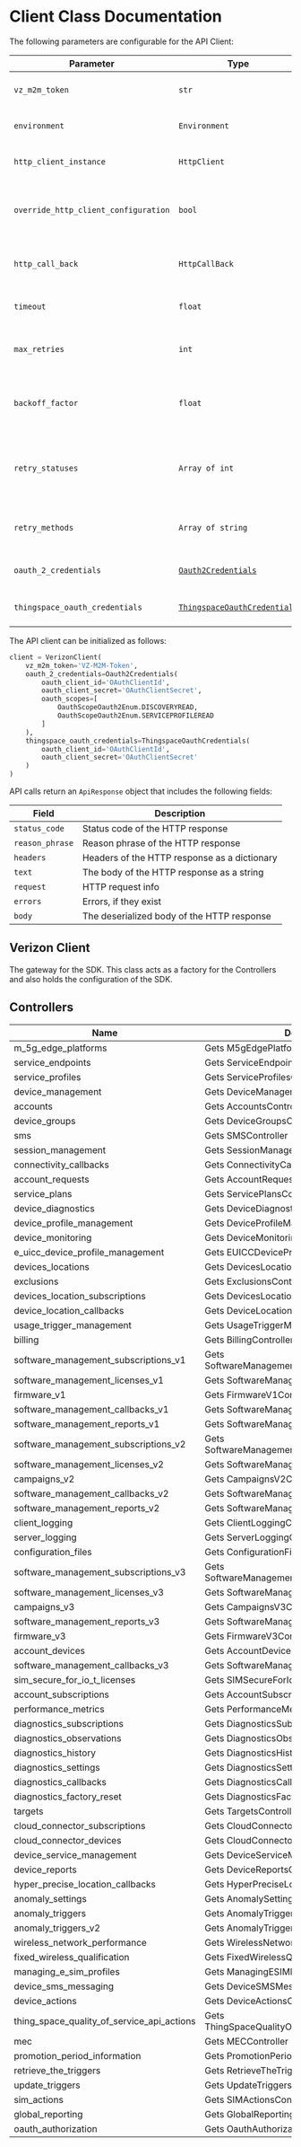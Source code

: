 
# Client Class Documentation

The following parameters are configurable for the API Client:

| Parameter | Type | Description |
|  --- | --- | --- |
| `vz_m2m_token` | `str` | M2M Session Token ([How to generate an M2M session token?](page:getting-started/5g-edge-developer-creds-token#obtaining-a-vz-m2m-session-token-programmatically)) |
| `environment` | `Environment` | The API environment. <br> **Default: `Environment.PRODUCTION`** |
| `http_client_instance` | `HttpClient` | The Http Client passed from the sdk user for making requests |
| `override_http_client_configuration` | `bool` | The value which determines to override properties of the passed Http Client from the sdk user |
| `http_call_back` | `HttpCallBack` | The callback value that is invoked before and after an HTTP call is made to an endpoint |
| `timeout` | `float` | The value to use for connection timeout. <br> **Default: 60** |
| `max_retries` | `int` | The number of times to retry an endpoint call if it fails. <br> **Default: 0** |
| `backoff_factor` | `float` | A backoff factor to apply between attempts after the second try. <br> **Default: 2** |
| `retry_statuses` | `Array of int` | The http statuses on which retry is to be done. <br> **Default: [408, 413, 429, 500, 502, 503, 504, 521, 522, 524]** |
| `retry_methods` | `Array of string` | The http methods on which retry is to be done. <br> **Default: ['GET', 'PUT']** |
| `oauth_2_credentials` | [`Oauth2Credentials`]($a/oauth-2-client-credentials-grant.md) | The credential object for OAuth 2 Client Credentials Grant |
| `thingspace_oauth_credentials` | [`ThingspaceOauthCredentials`]($a/oauth-2-client-credentials-grant-1.md) | The credential object for OAuth 2 Client Credentials Grant |

The API client can be initialized as follows:

```python
client = VerizonClient(
    vz_m2m_token='VZ-M2M-Token',
    oauth_2_credentials=Oauth2Credentials(
        oauth_client_id='OAuthClientId',
        oauth_client_secret='OAuthClientSecret',
        oauth_scopes=[
            OauthScopeOauth2Enum.DISCOVERYREAD,
            OauthScopeOauth2Enum.SERVICEPROFILEREAD
        ]
    ),
    thingspace_oauth_credentials=ThingspaceOauthCredentials(
        oauth_client_id='OAuthClientId',
        oauth_client_secret='OAuthClientSecret'
    )
)
```

API calls return an `ApiResponse` object that includes the following fields:

| Field | Description |
|  --- | --- |
| `status_code` | Status code of the HTTP response |
| `reason_phrase` | Reason phrase of the HTTP response |
| `headers` | Headers of the HTTP response as a dictionary |
| `text` | The body of the HTTP response as a string |
| `request` | HTTP request info |
| `errors` | Errors, if they exist |
| `body` | The deserialized body of the HTTP response |

## Verizon Client

The gateway for the SDK. This class acts as a factory for the Controllers and also holds the configuration of the SDK.

## Controllers

| Name | Description |
|  --- | --- |
| m_5g_edge_platforms | Gets M5gEdgePlatformsController |
| service_endpoints | Gets ServiceEndpointsController |
| service_profiles | Gets ServiceProfilesController |
| device_management | Gets DeviceManagementController |
| accounts | Gets AccountsController |
| device_groups | Gets DeviceGroupsController |
| sms | Gets SMSController |
| session_management | Gets SessionManagementController |
| connectivity_callbacks | Gets ConnectivityCallbacksController |
| account_requests | Gets AccountRequestsController |
| service_plans | Gets ServicePlansController |
| device_diagnostics | Gets DeviceDiagnosticsController |
| device_profile_management | Gets DeviceProfileManagementController |
| device_monitoring | Gets DeviceMonitoringController |
| e_uicc_device_profile_management | Gets EUICCDeviceProfileManagementController |
| devices_locations | Gets DevicesLocationsController |
| exclusions | Gets ExclusionsController |
| devices_location_subscriptions | Gets DevicesLocationSubscriptionsController |
| device_location_callbacks | Gets DeviceLocationCallbacksController |
| usage_trigger_management | Gets UsageTriggerManagementController |
| billing | Gets BillingController |
| software_management_subscriptions_v1 | Gets SoftwareManagementSubscriptionsV1Controller |
| software_management_licenses_v1 | Gets SoftwareManagementLicensesV1Controller |
| firmware_v1 | Gets FirmwareV1Controller |
| software_management_callbacks_v1 | Gets SoftwareManagementCallbacksV1Controller |
| software_management_reports_v1 | Gets SoftwareManagementReportsV1Controller |
| software_management_subscriptions_v2 | Gets SoftwareManagementSubscriptionsV2Controller |
| software_management_licenses_v2 | Gets SoftwareManagementLicensesV2Controller |
| campaigns_v2 | Gets CampaignsV2Controller |
| software_management_callbacks_v2 | Gets SoftwareManagementCallbacksV2Controller |
| software_management_reports_v2 | Gets SoftwareManagementReportsV2Controller |
| client_logging | Gets ClientLoggingController |
| server_logging | Gets ServerLoggingController |
| configuration_files | Gets ConfigurationFilesController |
| software_management_subscriptions_v3 | Gets SoftwareManagementSubscriptionsV3Controller |
| software_management_licenses_v3 | Gets SoftwareManagementLicensesV3Controller |
| campaigns_v3 | Gets CampaignsV3Controller |
| software_management_reports_v3 | Gets SoftwareManagementReportsV3Controller |
| firmware_v3 | Gets FirmwareV3Controller |
| account_devices | Gets AccountDevicesController |
| software_management_callbacks_v3 | Gets SoftwareManagementCallbacksV3Controller |
| sim_secure_for_io_t_licenses | Gets SIMSecureForIoTLicensesController |
| account_subscriptions | Gets AccountSubscriptionsController |
| performance_metrics | Gets PerformanceMetricsController |
| diagnostics_subscriptions | Gets DiagnosticsSubscriptionsController |
| diagnostics_observations | Gets DiagnosticsObservationsController |
| diagnostics_history | Gets DiagnosticsHistoryController |
| diagnostics_settings | Gets DiagnosticsSettingsController |
| diagnostics_callbacks | Gets DiagnosticsCallbacksController |
| diagnostics_factory_reset | Gets DiagnosticsFactoryResetController |
| targets | Gets TargetsController |
| cloud_connector_subscriptions | Gets CloudConnectorSubscriptionsController |
| cloud_connector_devices | Gets CloudConnectorDevicesController |
| device_service_management | Gets DeviceServiceManagementController |
| device_reports | Gets DeviceReportsController |
| hyper_precise_location_callbacks | Gets HyperPreciseLocationCallbacksController |
| anomaly_settings | Gets AnomalySettingsController |
| anomaly_triggers | Gets AnomalyTriggersController |
| anomaly_triggers_v2 | Gets AnomalyTriggersV2Controller |
| wireless_network_performance | Gets WirelessNetworkPerformanceController |
| fixed_wireless_qualification | Gets FixedWirelessQualificationController |
| managing_e_sim_profiles | Gets ManagingESIMProfilesController |
| device_sms_messaging | Gets DeviceSMSMessagingController |
| device_actions | Gets DeviceActionsController |
| thing_space_quality_of_service_api_actions | Gets ThingSpaceQualityOfServiceAPIActionsController |
| mec | Gets MECController |
| promotion_period_information | Gets PromotionPeriodInformationController |
| retrieve_the_triggers | Gets RetrieveTheTriggersController |
| update_triggers | Gets UpdateTriggersController |
| sim_actions | Gets SIMActionsController |
| global_reporting | Gets GlobalReportingController |
| oauth_authorization | Gets OauthAuthorizationController |

